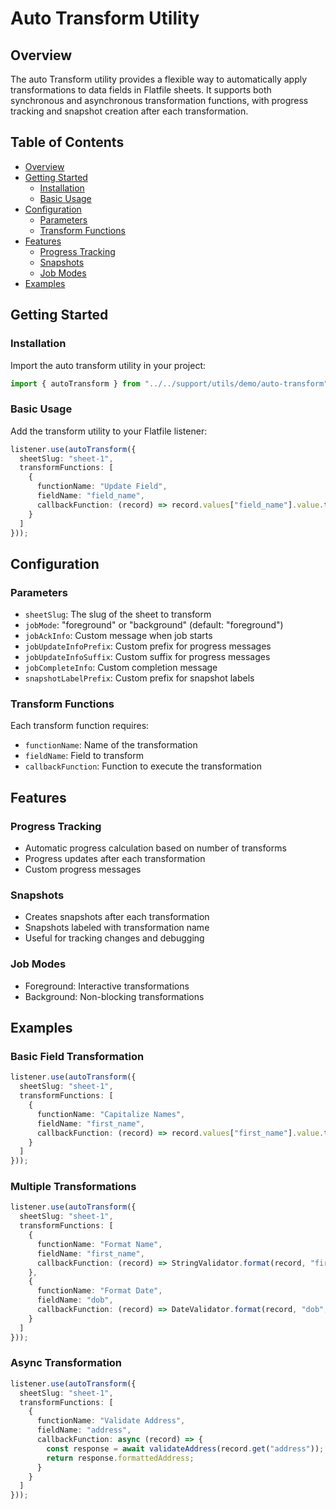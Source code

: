 # Auto Transform Utility

## Overview
The auto Transform utility provides a flexible way to automatically apply transformations to data fields in Flatfile sheets. It supports both synchronous and asynchronous transformation functions, with progress tracking and snapshot creation after each transformation.

## Table of Contents
- [Overview](#overview)
- [Getting Started](#getting-started)
  - [Installation](#installation)
  - [Basic Usage](#basic-usage)
- [Configuration](#configuration)
  - [Parameters](#parameters)
  - [Transform Functions](#transform-functions)
- [Features](#features)
  - [Progress Tracking](#progress-tracking)
  - [Snapshots](#snapshots)
  - [Job Modes](#job-modes)
- [Examples](#examples)

## Getting Started

### Installation
Import the auto transform utility in your project:

```typescript
import { autoTransform } from "../../support/utils/demo/auto-transform";
```

### Basic Usage
Add the transform utility to your Flatfile listener:

```typescript
listener.use(autoTransform({
  sheetSlug: "sheet-1",
  transformFunctions: [
    {
      functionName: "Update Field",
      fieldName: "field_name",
      callbackFunction: (record) => record.values["field_name"].value.toUpperCase()
    }
  ]
}));
```

## Configuration

### Parameters
- `sheetSlug`: The slug of the sheet to transform
- `jobMode`: "foreground" or "background" (default: "foreground")
- `jobAckInfo`: Custom message when job starts
- `jobUpdateInfoPrefix`: Custom prefix for progress messages
- `jobUpdateInfoSuffix`: Custom suffix for progress messages
- `jobCompleteInfo`: Custom completion message
- `snapshotLabelPrefix`: Custom prefix for snapshot labels

### Transform Functions
Each transform function requires:
- `functionName`: Name of the transformation
- `fieldName`: Field to transform
- `callbackFunction`: Function to execute the transformation

## Features

### Progress Tracking
- Automatic progress calculation based on number of transforms
- Progress updates after each transformation
- Custom progress messages

### Snapshots
- Creates snapshots after each transformation
- Snapshots labeled with transformation name
- Useful for tracking changes and debugging

### Job Modes
- Foreground: Interactive transformations
- Background: Non-blocking transformations

## Examples

### Basic Field Transformation
```typescript
listener.use(autoTransform({
  sheetSlug: "sheet-1",
  transformFunctions: [
    {
      functionName: "Capitalize Names",
      fieldName: "first_name",
      callbackFunction: (record) => record.values["first_name"].value.toUpperCase()
    }
  ]
}));
```

### Multiple Transformations
```typescript
listener.use(autoTransform({
  sheetSlug: "sheet-1",
  transformFunctions: [
    {
      functionName: "Format Name",
      fieldName: "first_name",
      callbackFunction: (record) => StringValidator.format(record, "first_name", { case: "title" })
    },
    {
      functionName: "Format Date",
      fieldName: "dob",
      callbackFunction: (record) => DateValidator.format(record, "dob", "MM/DD/YYYY")
    }
  ]
}));
```

### Async Transformation
```typescript
listener.use(autoTransform({
  sheetSlug: "sheet-1",
  transformFunctions: [
    {
      functionName: "Validate Address",
      fieldName: "address",
      callbackFunction: async (record) => {
        const response = await validateAddress(record.get("address"));
        return response.formattedAddress;
      }
    }
  ]
}));
```
